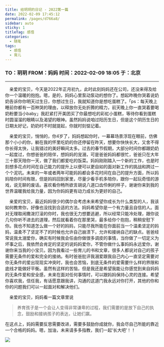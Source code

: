 ```yaml
---
title: 给玥玥的日记 - 2022第一篇
date: 2022-02-09 17:45:12
permalink: /pages/d766a8/
sidebar: auto
sticky: 1
titleTag: 感悟
categories:
  - 随笔
tags:
  - 感悟
  - 育儿
---
```


### TO：玥玥  FROM：妈妈     时间：2022-02-09 18:05        于：北京     
---

&emsp;亲爱的宝贝，今天是2022年正月初九，此时此刻妈妈还在公司，还没来得及给你一个温暖的抱抱。嗯，是的，妈妈心里泵动泵动的想你了。想起昨晚你哭着说奶奶告诉你你明天过生日，你想过生日，我就知道你是想吃蛋糕了。「ps：每天晚上睡前你都有一百种哭的理由，以释放你无处折腾的精力，前天晚上你一直哭着要喝奶粉要当小baby」我赶紧打开美团买了你最想吃的彩虹小蛋糕，等待你看到蛋糕时圆溜溜的眼睛以及渴望的眼神。虽然妈妈说咱过阳历生日，但是这个阴历生日的日期太好记，奶奶时不时就提起，你就时刻惦记着。


&emsp;亲爱的宝贝，悄悄的，你4岁了，妈妈想起你时，一幕幕场景浮现在眼前，仿佛那个小小的你，躺在我的怀里吃奶的你还停留在昨天，想要你快快长大，又舍不得你长得太快，让我错过的美好瞬间太多。过去的春节假期，大部分时间你都跟奶奶一起度过，你想爸爸的陪伴，想妈妈的宠溺，可是爸爸妈妈都很忙，爸爸只在大年三十那天陪你一天，做了我们都爱吃的饭菜。妈妈刚刚踏入一个新的工作，也是时刻想多花点时间在自己能力的提升上以便可以更自如的面对新工作的挑战和跨过一个个泥坑。未来的一年或者两年可能妈妈都会多花时间在自己的提升方面，所以妈妈陪你时间有限，但是妈妈回到家里，尽量少看手机多陪你，跟你一起玩奇怪的游戏，说无聊的废话。喜欢看你畅所欲言胡说八道口齿伶俐的样子，谢谢你来到我的世界温暖我给我力量，因为你妈妈更有动力成长为更好的自己。


&emsp;亲爱的宝贝，最近妈妈很少的偶尔会考虑未来希望你成长为什么类型的人，我该如何教育你，好像也没找到合适的方法。妈妈希望你是一个有力量且自信的人。面对无理取闹撒泼打滚的你时，我也很无力想要逃避，所以经常只能冷处理，跟你说几句你听不进去的道理，然后就看着你在那里哭，最多给你个抱抱，稍稍安慰下你。我也不知道怎么做一个好的妈妈，只能尽我所能在你面前当一个温柔坚定的妈妈，温柔不了坚定不了的时候也允许自己崩溃下，允许和接纳自己的缺点。爸爸经常说我太溺爱你，确实有时候我会任由你做很多调皮的事情，当你做了一切定义为坏事之后，我依然会肯定的坚定的说妈妈爱你，不管你做什么事妈妈永远爱你，谢谢你来当我的小宝贝。因为我看过一些育儿的书和文章，很多人都说对自己的孩子需要无条件的爱和完全的接纳。有时爸爸批评我溺爱跟我自己内心一直坚定需要对你无条件的爱出现现实冲突时，我也会苦恼，到底无条件的爱需要什么样的界限和底线才能做好平衡。虽然有这样的苦恼，但是我还是希望我能让你感觉到来自妈妈的无条件爱和安全感，未来在面对任何事情时，可以跟妈妈保持心灵的连接。希望你喜欢我，信任我，有话愿意跟我讲，沟通的这道门我永远对你打开，其他的你和你的问题我们可以一起面对和解决他们。


&emsp;亲爱的宝贝，妈妈看一篇文章里说

> 养育孩子是一个会让人变得非常谦卑的过程，我们需要的是放下自己的执念，鼓励和接纳孩子的表达，让她们赢。

在这点上，妈妈需要反思需要改进，需要多鼓励你成就你，我会尽自己所能的靠近一个合格的妈妈。嗯，加油，未来请多多指教，我们一起‘长大吧’！！

<img src="/img/hugme.jpg" style="cursor: zoom-in;">
